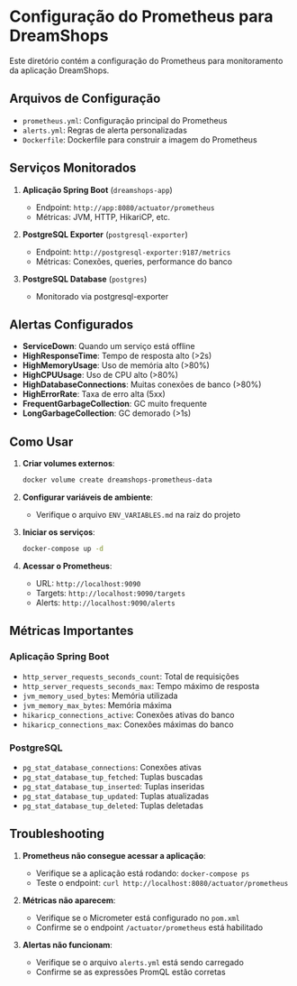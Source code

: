 # Configuração do Prometheus para DreamShops

Este diretório contém a configuração do Prometheus para monitoramento da aplicação DreamShops.

## Arquivos de Configuração

- `prometheus.yml`: Configuração principal do Prometheus
- `alerts.yml`: Regras de alerta personalizadas
- `Dockerfile`: Dockerfile para construir a imagem do Prometheus

## Serviços Monitorados

1. **Aplicação Spring Boot** (`dreamshops-app`)
   - Endpoint: `http://app:8080/actuator/prometheus`
   - Métricas: JVM, HTTP, HikariCP, etc.

2. **PostgreSQL Exporter** (`postgresql-exporter`)
   - Endpoint: `http://postgresql-exporter:9187/metrics`
   - Métricas: Conexões, queries, performance do banco

3. **PostgreSQL Database** (`postgres`)
   - Monitorado via postgresql-exporter

## Alertas Configurados

- **ServiceDown**: Quando um serviço está offline
- **HighResponseTime**: Tempo de resposta alto (>2s)
- **HighMemoryUsage**: Uso de memória alto (>80%)
- **HighCPUUsage**: Uso de CPU alto (>80%)
- **HighDatabaseConnections**: Muitas conexões de banco (>80%)
- **HighErrorRate**: Taxa de erro alta (5xx)
- **FrequentGarbageCollection**: GC muito frequente
- **LongGarbageCollection**: GC demorado (>1s)

## Como Usar

1. **Criar volumes externos**:
   ```bash
   docker volume create dreamshops-prometheus-data
   ```

2. **Configurar variáveis de ambiente**:
   - Verifique o arquivo `ENV_VARIABLES.md` na raiz do projeto

3. **Iniciar os serviços**:
   ```bash
   docker-compose up -d
   ```

4. **Acessar o Prometheus**:
   - URL: `http://localhost:9090`
   - Targets: `http://localhost:9090/targets`
   - Alerts: `http://localhost:9090/alerts`

## Métricas Importantes

### Aplicação Spring Boot
- `http_server_requests_seconds_count`: Total de requisições
- `http_server_requests_seconds_max`: Tempo máximo de resposta
- `jvm_memory_used_bytes`: Memória utilizada
- `jvm_memory_max_bytes`: Memória máxima
- `hikaricp_connections_active`: Conexões ativas do banco
- `hikaricp_connections_max`: Conexões máximas do banco

### PostgreSQL
- `pg_stat_database_connections`: Conexões ativas
- `pg_stat_database_tup_fetched`: Tuplas buscadas
- `pg_stat_database_tup_inserted`: Tuplas inseridas
- `pg_stat_database_tup_updated`: Tuplas atualizadas
- `pg_stat_database_tup_deleted`: Tuplas deletadas

## Troubleshooting

1. **Prometheus não consegue acessar a aplicação**:
   - Verifique se a aplicação está rodando: `docker-compose ps`
   - Teste o endpoint: `curl http://localhost:8080/actuator/prometheus`

2. **Métricas não aparecem**:
   - Verifique se o Micrometer está configurado no `pom.xml`
   - Confirme se o endpoint `/actuator/prometheus` está habilitado

3. **Alertas não funcionam**:
   - Verifique se o arquivo `alerts.yml` está sendo carregado
   - Confirme se as expressões PromQL estão corretas 